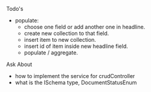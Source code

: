 Todo's

- populate:
    - choose one field or add another one in headline.
    - create new collection to that field.
    - insert item to new collection.
    - insert id of item inside new headline field.
    - populate / aggregate.

Ask About

- how to implement the service for crudController
- what is the ISchema type, DocumentStatusEnum